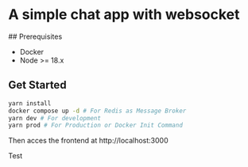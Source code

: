 # A simple chat app with websocket

## Prerequisites
- Docker
- Node >= 18.x

## Get Started
```bash
yarn install
docker compose up -d # For Redis as Message Broker
yarn dev # For development
yarn prod # For Production or Docker Init Command
```
Then acces the frontend at http://localhost:3000


Test